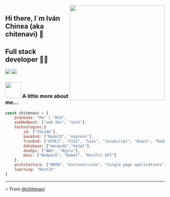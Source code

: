 <img align='right' src="https://media.giphy.com/media/SWoSkN6DxTszqIKEqv/giphy.gif" width="300">

## Hi there, I´m Iván Chinea (aka chitenavi) 👋
## Full stack developer 👨‍💻

[![](https://img.shields.io/badge/LinkedIn-chitenavi-blue)](https://www.linkedin.com/in/ivan-chinea-tejera-b383601b1/)
[![](https://img.shields.io/badge/Gmail-chitenavi%40gmail.com-red)](mailto:chitenavi@gmail.com)

### <img src="https://media.giphy.com/media/4N1IrSfdjsS9TlUuzD/giphy.gif" width="50"> A little more about me...

```javascript
const chitenavi = {
    pronouns: "He" | "Him",
    askMeAbout: ["web dev", "tech"],
    technologies:{
        id: ["VSCode"],
        backEnd: ["NodeJS", "express"],
        fronEnd: ["HTML5", "CSS3", "Sass", "JavaScript", "React", "Redux"],
        database: ["mongodb","mySql"],
        devOps: ["AWS", "Nginx"],
        misc: ["Webpack", "Babel", "Restful API"]
    },
    architecture: ["MERN", "microservices", "Single page applications"],
    learning: "NextJS"
}
```
---
⭐️ From [@chitenavi](https://github.com/chitenavi)

<!--
**chitenavi/chitenavi** is a ✨ _special_ ✨ repository because its `README.md` (this file) appears on your GitHub profile.

Here are some ideas to get you started:

- 🔭 I’m currently working on ...
- 🌱 I’m currently learning ...
- 👯 I’m looking to collaborate on ...
- 🤔 I’m looking for help with ...
- 💬 Ask me about ...
- 📫 How to reach me: ...
- 😄 Pronouns: ...
- ⚡ Fun fact: ...
-->
